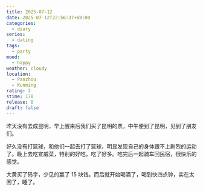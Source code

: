 ```yaml
---
title: 2025-07-12
date: 2025-07-12T22:56:37+08:00
categories:
  - diary
series:
  - dating
tags:
  - party
mood:
  - happy
weather: cloudy
location:
  - Panzhou
  - Kunming
rating: 3
stime: 178
release: 0
draft: false
---
```

昨天没有去成昆明，早上醒来后我们买了昆明的票，中午便到了昆明，见到了朋友们。

好久没有打篮球，和他们一起去打了篮球，明显发现自己的身体跟不上剧烈的运动了。晚上去吃宣威菜，特别的好吃，吃了好多。吃完后一起骑车回民宿，很快乐的感觉。

大黄买了码字，少见的赢了 15 块钱。而后就开始喝酒了，喝到快四点钟，实在太困了，睡了。
